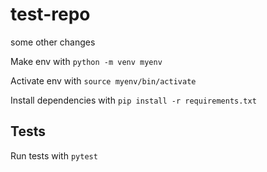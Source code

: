 # test-repo

some other changes

Make env with `python -m venv myenv`

Activate env with `source myenv/bin/activate`

Install dependencies with `pip install -r requirements.txt`

## Tests

Run tests with `pytest`

